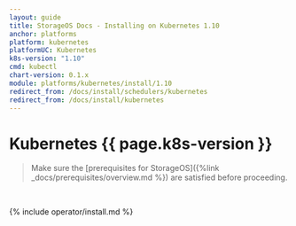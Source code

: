 ```yaml
---
layout: guide
title: StorageOS Docs - Installing on Kubernetes 1.10
anchor: platforms
platform: kubernetes
platformUC: Kubernetes
k8s-version: "1.10"
cmd: kubectl
chart-version: 0.1.x
module: platforms/kubernetes/install/1.10
redirect_from: /docs/install/schedulers/kubernetes
redirect_from: /docs/install/kubernetes
---
```


# Kubernetes {{ page.k8s-version }}

> Make sure the 
> [prerequisites for StorageOS]({%link _docs/prerequisites/overview.md %}) are
> satisfied before proceeding.

&nbsp;

{% include operator/install.md %}
